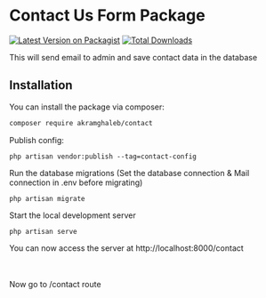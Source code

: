 # Contact Us Form Package

[![Latest Version on Packagist](https://img.shields.io/packagist/v/akramghaleb/contact.svg?style=flat-square)](https://packagist.org/packages/akramghaleb/contact)
[![Total Downloads](https://img.shields.io/packagist/dt/akramghaleb/contact.svg?style=flat-square)](https://packagist.org/packages/akramghaleb/contact)

This will send email to admin and save contact data in the database

## Installation

You can install the package via composer:

```bash
composer require akramghaleb/contact
```

Publish config:

```
php artisan vendor:publish --tag=contact-config
```

Run the database migrations (Set the database connection & Mail connection in .env before migrating)

```
php artisan migrate
```

Start the local development server

```
php artisan serve
```

You can now access the server at http://localhost:8000/contact

<br><br>
Now go to /contact route
